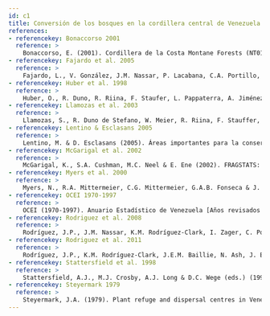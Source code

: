 ```yaml
---
id: c1
title: Conversión de los bosques en la cordillera central de Venezuela
references:
- referencekey: Bonaccorso 2001
  reference: >
    Bonaccorso, E. (2001). Cordillera de la Costa Montane Forests (NT0117). Review in process published online by the World Wildlife Fund [en línea]. Disponible en www.worldwildlife.org
- referencekey: Fajardo et al. 2005
  reference: >
    Fajardo, L., V. González, J.M. Nassar, P. Lacabana, C.A. Portillo, F. Carrasquel & J.P. Rodríguez (2005). Tropical dry forests of Venezuela: characterization and current conservation status. Biotropica 37(4): 531-546.
- referencekey: Huber et al. 1998
  reference: >
    Huber, O., R. Duno, R. Riina, F. Staufer, L. Pappaterra, A. Jiménez, S. Llamozas & G. Orsini (1998). Estado actual del conocimiento de la flora de Venezuela. Documentos técnicos de la Estrategia Nacional Diversidad Biológica N° 1. Estrategia Nacional de Diversidad Biológica Fundación Instituto Botánico de Venezuela. Ministerio del Ambiente y los Recursos Naturales Renovables: Caracas, Venezuela.
- referencekey: Llamozas et al. 2003
  reference: >
    Llamozas, S., R. Duno de Stefano, W. Meier, R. Riina, F. Stauffer, G. Aymard, O. Huber & R. Ortiz (2003). Libro Rojo de la Flora Venezolana. Provita, Fundación Polar, Fundación Instituto Botánico de Venezuela Dr. Tobías Lasser: Caracas.
- referencekey: Lentino & Esclasans 2005
  reference: >
    Lentino, M. & D. Esclasans (2005). Áreas importantes para la conservación de las aves en Venezuela. Pp. 621-730. En: K. Boyla & A. Estrada (eds.). Áreas importantes para la conservación de las aves en los Andes tropicales: Sitios prioritarios para la conservación de biodiversidad. Serie Conservación de BirdLife N° 14. BirdLife Internacional: Quito, Ecuador.
- referencekey: McGarigal et al. 2002
  reference: >
    McGarigal, K., S.A. Cushman, M.C. Neel & E. Ene (2002). FRAGSTATS: Spatial pattern analysis program for categorical maps. Computer software program produced by the authors at the University of Massachusetts, Amherst, SA [en línea]. Disponible en <www.umass.edu>
- referencekey: Myers et al. 2000
  reference: >
    Myers, N., R.A. Mittermeier, C.G. Mittermeier, G.A.B. Fonseca & J. Kent (2000). Biodiversity hotspots for conservation priorities. Nature 403: 853-858.
- referencekey: OCEI 1970-1997
  reference: >
    OCEI (1970-1997). Anuario Estadístico de Venezuela [Años revisados 1970-1997]. Oficina Central de Estadística e Informática (OCEI): Caracas, Venezuela.
- referencekey: Rodriguez et al. 2008
  reference: >
    Rodríguez, J.P., J.M. Nassar, K.M. Rodríguez-Clark, I. Zager, C. Portillo-Quintero, F. Carrasquel & S. Zambrano (2008). Tropical Dry Forests in Venezuela: Assessing status, threats and future prospects. Environmental Conservation 35: 311-318.
- referencekey: Rodriguez et al. 2011
  reference: >
    Rodríguez, J.P., K.M. Rodríguez-Clark, J.E.M. Baillie, N. Ash, J. Benson, T. Boucher, C. Brown, N. Burgess, B. Collen, M. Jennings, D.A. Keith, E. Nicholson, C. Revenga, B. Reyers, M. Rouget, T. Smith, M. Spalding, A. Taber, M. Walpole, I. Zager & T. Zamin (2011). Establishing IUCN Red List criteria for threatened ecosystems. Conservation Biology 25: [doi: 10.1111/j.1523 1739.2010.1598].
- referencekey: Stattersfield et al. 1998
  reference: >
    Stattersfield, A.J., M.J. Crosby, A.J. Long & D.C. Wege (eds.) (1998). Endemic bird areas of the world. Priorities for biodiversity conservation. Birdlife Conservation Series N° 7. BirdLife International: Cambridge, UK.
- referencekey: Steyermark 1979
  reference: >
    Steyermark, J.A. (1979). Plant refuge and dispersal centres in Venezuela: Their relict and endemic element. Pp. 185-221. En: K. Larsen & L.B. Holm-Nielsen (eds.). Academic Press: Great Britain, London.
---
```

